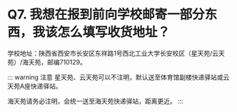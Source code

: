 # Q7. 我想在报到前向学校邮寄一部分东西，我该怎么填写收货地址？

学校地址：陕西省西安市长安区东祥路1号西北工业大学长安校区（星天苑/云天苑）/海天苑，邮编710129。

::: warning 注意
星天苑、云天苑可以不注明，默认送至体育馆副楼快递驿站或云天苑A座快递驿站。

海天苑请务必注明，会统一送至海天苑快递驿站，距离更近。
:::